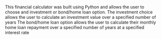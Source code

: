 This financial calculator was built using Python and allows the user to choose and investment or bond/home loan option. 
The investment choice allows the user to calculate an investment value over a specified number of years 
The bond/home loan option allows the user to calculate their monthly home loan repayment over a specified number of years at a specified interest rate
